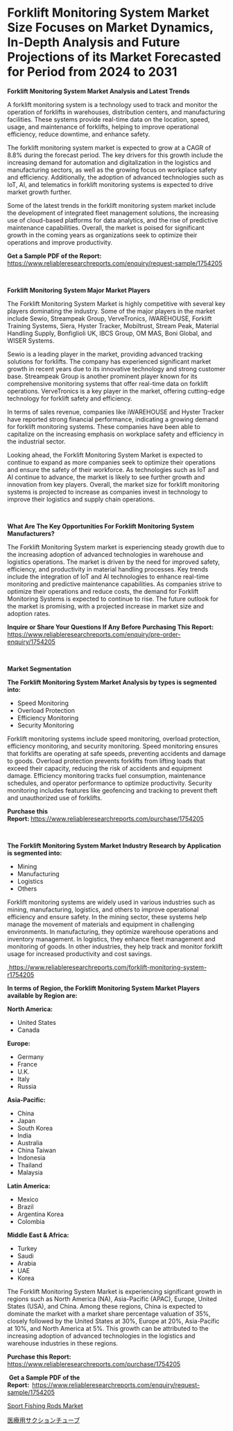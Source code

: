 <p><h1>Forklift Monitoring System Market Size Focuses on Market Dynamics, In-Depth Analysis and Future Projections of its Market Forecasted for Period from 2024 to 2031</h1></p><p><strong>Forklift Monitoring System Market Analysis and Latest Trends</strong></p>
<p><p>A forklift monitoring system is a technology used to track and monitor the operation of forklifts in warehouses, distribution centers, and manufacturing facilities. These systems provide real-time data on the location, speed, usage, and maintenance of forklifts, helping to improve operational efficiency, reduce downtime, and enhance safety.</p><p>The forklift monitoring system market is expected to grow at a CAGR of 8.8% during the forecast period. The key drivers for this growth include the increasing demand for automation and digitalization in the logistics and manufacturing sectors, as well as the growing focus on workplace safety and efficiency. Additionally, the adoption of advanced technologies such as IoT, AI, and telematics in forklift monitoring systems is expected to drive market growth further.</p><p>Some of the latest trends in the forklift monitoring system market include the development of integrated fleet management solutions, the increasing use of cloud-based platforms for data analytics, and the rise of predictive maintenance capabilities. Overall, the market is poised for significant growth in the coming years as organizations seek to optimize their operations and improve productivity.</p></p>
<p><strong>Get a Sample PDF of the Report:&nbsp;</strong> <a href="https://www.reliableresearchreports.com/enquiry/request-sample/1754205">https://www.reliableresearchreports.com/enquiry/request-sample/1754205</a></p>
<p>&nbsp;</p>
<p><strong>Forklift Monitoring System Major Market Players</strong></p>
<p><p>The Forklift Monitoring System Market is highly competitive with several key players dominating the industry. Some of the major players in the market include Sewio, Streampeak Group, VerveTronics, iWAREHOUSE, Forklift Training Systems, Siera, Hyster Tracker, Mobiltrust, Stream Peak, Material Handling Supply, Bonfiglioli UK, IBCS Group, OM MAS, Boni Global, and WISER Systems. </p><p>Sewio is a leading player in the market, providing advanced tracking solutions for forklifts. The company has experienced significant market growth in recent years due to its innovative technology and strong customer base. Streampeak Group is another prominent player known for its comprehensive monitoring systems that offer real-time data on forklift operations. VerveTronics is a key player in the market, offering cutting-edge technology for forklift safety and efficiency.</p><p>In terms of sales revenue, companies like iWAREHOUSE and Hyster Tracker have reported strong financial performance, indicating a growing demand for forklift monitoring systems. These companies have been able to capitalize on the increasing emphasis on workplace safety and efficiency in the industrial sector.</p><p>Looking ahead, the Forklift Monitoring System Market is expected to continue to expand as more companies seek to optimize their operations and ensure the safety of their workforce. As technologies such as IoT and AI continue to advance, the market is likely to see further growth and innovation from key players. Overall, the market size for forklift monitoring systems is projected to increase as companies invest in technology to improve their logistics and supply chain operations.</p></p>
<p>&nbsp;</p>
<p><strong>What Are The Key Opportunities For Forklift Monitoring System Manufacturers?</strong></p>
<p><p>The Forklift Monitoring System market is experiencing steady growth due to the increasing adoption of advanced technologies in warehouse and logistics operations. The market is driven by the need for improved safety, efficiency, and productivity in material handling processes. Key trends include the integration of IoT and AI technologies to enhance real-time monitoring and predictive maintenance capabilities. As companies strive to optimize their operations and reduce costs, the demand for Forklift Monitoring Systems is expected to continue to rise. The future outlook for the market is promising, with a projected increase in market size and adoption rates.</p></p>
<p><strong>Inquire or Share Your Questions If Any Before Purchasing This Report:</strong> <a href="https://www.reliableresearchreports.com/enquiry/pre-order-enquiry/1754205">https://www.reliableresearchreports.com/enquiry/pre-order-enquiry/1754205</a></p>
<p>&nbsp;</p>
<p><strong>Market Segmentation</strong></p>
<p><strong>The Forklift Monitoring System Market Analysis by types is segmented into:</strong></p>
<p><ul><li>Speed Monitoring</li><li>Overload Protection</li><li>Efficiency Monitoring</li><li>Security Monitoring</li></ul></p>
<p><p>Forklift monitoring systems include speed monitoring, overload protection, efficiency monitoring, and security monitoring. Speed monitoring ensures that forklifts are operating at safe speeds, preventing accidents and damage to goods. Overload protection prevents forklifts from lifting loads that exceed their capacity, reducing the risk of accidents and equipment damage. Efficiency monitoring tracks fuel consumption, maintenance schedules, and operator performance to optimize productivity. Security monitoring includes features like geofencing and tracking to prevent theft and unauthorized use of forklifts.</p></p>
<p><strong>Purchase this Report:&nbsp;</strong><a href="https://www.reliableresearchreports.com/purchase/1754205">https://www.reliableresearchreports.com/purchase/1754205</a></p>
<p>&nbsp;</p>
<p><strong>The Forklift Monitoring System Market Industry Research by Application is segmented into:</strong></p>
<p><ul><li>Mining</li><li>Manufacturing</li><li>Logistics</li><li>Others</li></ul></p>
<p><p>Forklift monitoring systems are widely used in various industries such as mining, manufacturing, logistics, and others to improve operational efficiency and ensure safety. In the mining sector, these systems help manage the movement of materials and equipment in challenging environments. In manufacturing, they optimize warehouse operations and inventory management. In logistics, they enhance fleet management and monitoring of goods. In other industries, they help track and monitor forklift usage for increased productivity and cost savings.</p></p>
<p><a href="https://www.reliableresearchreports.com/forklift-monitoring-system-r1754205">&nbsp;https://www.reliableresearchreports.com/forklift-monitoring-system-r1754205</a></p>
<p><strong>In terms of Region, the Forklift Monitoring System Market Players available by Region are:</strong></p>
<p>
    <p> <strong> North America: </strong>
        <ul>
            <li>United States</li>
            <li>Canada</li>
        </ul>
        </p> 
    <p> <strong> Europe: </strong>
        <ul>
            <li>Germany</li>
            <li>France</li>
            <li>U.K.</li>
            <li>Italy</li>
            <li>Russia</li>
        </ul>
        </p> 
    <p> <strong> Asia-Pacific: </strong>
        <ul>
            <li>China</li>
            <li>Japan</li>
            <li>South Korea</li>
            <li>India</li>
            <li>Australia</li>
            <li>China Taiwan</li>
            <li>Indonesia</li>
            <li>Thailand</li>
            <li>Malaysia</li>
        </ul>
        </p> 
    <p> <strong> Latin America: </strong>
        <ul>
            <li>Mexico</li>
            <li>Brazil</li>
            <li>Argentina Korea</li>
            <li>Colombia</li>
        </ul>
        </p> 
    <p> <strong> Middle East & Africa: </strong>
        <ul>
            <li>Turkey</li>
            <li>Saudi</li>
            <li>Arabia</li>
            <li>UAE</li>
            <li>Korea</li>
        </ul>
    </p>
    </p>
<p><p>The Forklift Monitoring System Market is experiencing significant growth in regions such as North America (NA), Asia-Pacific (APAC), Europe, United States (USA), and China. Among these regions, China is expected to dominate the market with a market share percentage valuation of 35%, closely followed by the United States at 30%, Europe at 20%, Asia-Pacific at 10%, and North America at 5%. This growth can be attributed to the increasing adoption of advanced technologies in the logistics and warehouse industries in these regions.</p></p>
<p><strong>Purchase this Report: </strong><a href="https://www.reliableresearchreports.com/purchase/1754205">https://www.reliableresearchreports.com/purchase/1754205</a></p>
<p>&nbsp;<strong>Get a Sample PDF of the Report:&nbsp;&nbsp;</strong><a href="https://www.reliableresearchreports.com/enquiry/request-sample/1754205">https://www.reliableresearchreports.com/enquiry/request-sample/1754205</a></p>
<p><strong></strong></p>
<p><p><a href="https://issuu.com/reportprime-2/docs/sport-fishing-rods-market-size-2030.pptx">Sport Fishing Rods Market</a></p><p><a href="https://github.com/pepo3k/Market-Research-Report-List-1/blob/main/115596760406.md">医療用サクションチューブ</a></p></p>